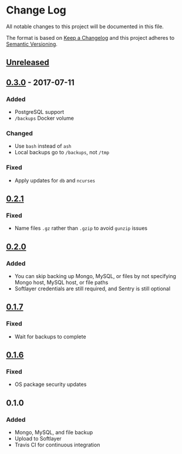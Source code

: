 # Change Log
All notable changes to this project will be documented in this file.

The format is based on [Keep a Changelog](http://keepachangelog.com/)
and this project adheres to [Semantic Versioning](http://semver.org/).

## [Unreleased][]

## [0.3.0][] - 2017-07-11
### Added
-   PostgreSQL support
-   `/backups` Docker volume

### Changed
-   Use `bash` instead of `ash`
-   Local backups go to `/backups`, not `/tmp`

### Fixed
-   Apply updates for `db` and `ncurses`

## [0.2.1][]
### Fixed
-   Name files `.gz` rather than `.gzip` to avoid `gunzip` issues

## [0.2.0][]
### Added
-   You can skip backing up Mongo, MySQL, or files by not specifying
    Mongo host, MySQL host, or file paths
-   Softlayer credentials are still required, and Sentry is still optional

## [0.1.7][]
### Fixed
-   Wait for backups to complete

## [0.1.6][]
### Fixed
-   OS package security updates

## 0.1.0
### Added
-   Mongo, MySQL, and file backup
-   Upload to Softlayer
-   Travis CI for continuous integration

[Unreleased]: https://github.ibm.com/bdu/gamora/compare/0.2.1...HEAD
[0.3.0]: https://github.ibm.com/bdu/gamora/compare/0.2.1...0.3.0
[0.2.1]: https://github.ibm.com/bdu/gamora/compare/0.2.0...0.2.1
[0.2.0]: https://github.ibm.com/bdu/gamora/compare/0.1.7...0.2.0
[0.1.7]: https://github.ibm.com/bdu/gamora/compare/0.1.6...0.1.7
[0.1.6]: https://github.ibm.com/bdu/gamora/compare/0.1.0...0.1.6
